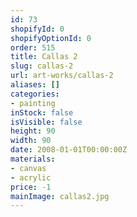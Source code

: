 ```yaml
---
id: 73
shopifyId: 0
shopifyOptionId: 0
order: 515
title: Callas 2
slug: callas-2
url: art-works/callas-2
aliases: []
categories:
- painting
inStock: false
isVisible: false
height: 90
width: 90
date: 2008-01-01T00:00:00Z
materials:
- canvas
- acrylic
price: -1
mainImage: callas2.jpg
---
```

